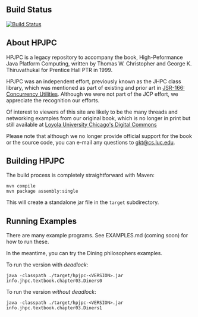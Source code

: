 Build Status
-------------

[![Build Status](https://travis-ci.org/LoyolaChicagoCode/hpjpc-source-java.svg?branch=master)](https://travis-ci.org/LoyolaChicagoCode/hpjpc-source-java)

About HPJPC
------------

HPJPC is a legacy repository to accompany the book, High-Peformance Java Platform Computing, written by Thomas W. Christopher and George K. Thiruvathukal for Prentice Hall PTR in 1999.

HPJPC was an independent effort, previously known as the JHPC class library, which was mentioned as part of existing and prior art in [JSR-166: Concurrency Utilities](https://jcp.org/en/jsr/detail?id=166). Although we were not part of the JCP effort, we appreciate the recognition our efforts.

Of interest to viewers of this site are likely to be the many threads and networking examples from our original book, which is no longer in print but still available at [Loyola University Chicago's Digital Commons](https://ecommons.luc.edu/cs_facpubs/3/.)

Please note that although we no longer provide official support for the book or the source code, you can e-mail any questions to gkt@cs.luc.edu.

Building HPJPC
----------------

The build process is completely straightforward with Maven:

```
mvn compile
mvn package assembly:single
```

This will create a standalone jar file in the `target` subdirectory.

Running Examples
-----------------

There are many example programs. See EXAMPLES.md (coming soon) for how to run these.

In the meantime, you can try the Dining philosophers examples.

To run the version with *deadlock*:

```
java -classpath ./target/hpjpc-<VERSION>.jar info.jhpc.textbook.chapter03.Diners0
```

To run the version *without deadlock*:

```
java -classpath ./target/hpjpc-<VERSION>.jar info.jhpc.textbook.chapter03.Diners1
```

